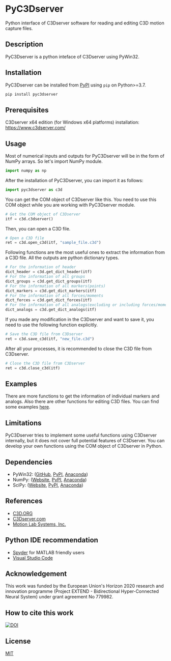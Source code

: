 # PyC3Dserver
Python interface of C3Dserver software for reading and editing C3D motion capture files.

## Description
PyC3Dserver is a python inteface of C3Dserver using PyWin32.

## Installation
PyC3Dserver can be installed from [PyPI](https://pypi.org/project/pyc3dserver/) using ```pip``` on Python>=3.7.

```bash
pip install pyc3dserver
```

## Prerequisites
C3Dserver x64 edition (for Windows x64 platforms) installation: https://www.c3dserver.com/

## Usage
Most of numerical inputs and outputs for PyC3Dserver will be in the form of NumPy arrays. So let's import NumPy module.
```python
import numpy as np
```
After the installation of PyC3Dserver, you can import it as follows:
```python
import pyc3dserver as c3d
```
You can get the COM object of C3Dserver like this. You need to use this COM object while you are working with PyC3Dserver module.
```python
# Get the COM object of C3Dserver
itf = c3d.c3dserver()
```
Then, you can open a C3D file.
```python
# Open a C3D file
ret = c3d.open_c3d(itf, "sample_file.c3d")
```
Following functions are the most useful ones to extract the information from a C3D file. All the outputs are python dictionary types.
```python
# For the information of header
dict_header = c3d.get_dict_header(itf)
# For the information of all groups
dict_groups = c3d.get_dict_groups(itf)
# For the information of all markers(points)
dict_markers = c3d.get_dict_markers(itf)
# For the information of all forces/moments
dict_forces = c3d.get_dict_forces(itf)
# For the information of all analogs(excluding or including forces/moments)
dict_analogs = c3d.get_dict_analogs(itf)
```
If you made any modification in the C3Dserver and want to save it, you need to use the following function explicitly.
```python
# Save the C3D file from C3Dserver
ret = c3d.save_c3d(itf, "new_file.c3d")
```
After all your processes, it is recommended to close the C3D file from C3Dserver.
```python
# Close the C3D file from C3Dserver
ret = c3d.close_c3d(itf)
```

## Examples
There are more functions to get the information of individual markers and analogs. Also there are other functions for editing C3D files.
You can find some examples [here](https://github.com/mkjung99/pyc3dserver_examples).

## Limitations
PyC3Dserver tries to implement some useful functions using C3Dserver internally, but it does not cover full potential features of C3Dserver.
You can develop your own functions using the COM object of C3Dserver in Python.

## Dependencies
- PyWin32: ([GitHub](https://github.com/mhammond/pywin32), [PyPI](https://pypi.org/project/pywin32/), [Anaconda](https://anaconda.org/anaconda/pywin32))
- NumPy: ([Website](https://numpy.org/), [PyPI](https://pypi.org/project/numpy/), [Anaconda](https://anaconda.org/anaconda/numpy))
- SciPy: ([Website](https://www.scipy.org/), [PyPI](https://pypi.org/project/scipy/), [Anaconda](https://anaconda.org/anaconda/scipy))

## References
- [C3D.ORG](https://www.c3d.org/)
- [C3Dserver.com](https://www.c3dserver.com/)
- [Motion Lab Systems, Inc.](https://www.motion-labs.com/)

## Python IDE recommendation
- [Spyder](https://www.spyder-ide.org/) for MATLAB friendly users
- [Visual Studio Code](https://code.visualstudio.com/)

## Acknowledgement
This work was funded by the European Union's Horizon 2020 research and innovation programme (Project EXTEND - Bidirectional Hyper-Connected Neural System) under grant agreement No 779982.

## How to cite this work
[![DOI](https://zenodo.org/badge/DOI/10.5281/zenodo.3903913.svg)](https://doi.org/10.5281/zenodo.3903913)

## License
[MIT](https://choosealicense.com/licenses/mit/)
